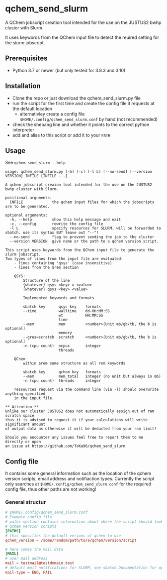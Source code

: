 # qchem_send_slurm

A QChem jobscript creation tool intended for the use on the JUSTUS2 bwhp cluster with Slurm.

It uses keywords from the QChem input file to detect the reuired setting for the slurm jobscript.

## Prerequisites

- Python 3.7 or newer (but only tested for 3.8.3 and 3.10)

## Installation

- Clone the repo or just download the qchem_send_slurm.py file
- run the script for the first time and create the config file it requests at the default location
  - alternativley create a config file `$HOME/.config/qchem_send_slurm.conf` by hand (not recommended)
- check the shebang line and whether it points to the correct python interpreter
- add and alias to this script or add it to your `PATH`
  
## Usage

See `qchem_send_slurm --help`
~~~
usage: qchem_send_slurm.py [-h] [-c] [-l L] [--no-send] [--version VERSION] INFILE [INFILE ...]

A qchem jobscript creaion tool intended for the use on the JUSTUS2 bwhp cluster with Slurm.

positional arguments:
  INFILE             the qchem input files for which the jobscripts are to be generated.

optional arguments:
  -h, --help         show this help message and exit
  -c, --config       rewrite the config file
  -l L               specify resources for SLURM, will be forwarded to sbatch. use its syntax BUT leave out "--"!
  --no-send          flag to prevent sending the job to the cluster
  --version VERSION  give name or the path to a qchem version script.

This script uses keywords from the QChem input file to generate the slurm jobscript.
Two types of lines from the input file are evaluated: 
    - lines containing 'qsys' (case insensitive)
    - lines from the $rem section

    QSYS:
        Structure of the line
        {whatever} qsys <key> = <value>
        {whatever} qsys <key> <value>

        Implemented keywords and formats

        sbatch key      qsys key    formats
        --time          walltime    dd-HH:MM:SS
                        wt          HH:MM:SS
                        time
        --mem           mem         <number>[Unit mb/gb/tb, the b is optional]
                        memory
        --gres=scratch  scratch     <number>[Unit mb/gb/tb, the b is optional]
        -n (cpu count)  ncpus       integer
                        threads     

    QChem
        within $rem same structure as all rem keywords

        sbatch key      qchem key   formats
        --mem           mem_total   integer (no unit but always in mb)
        -n (cpu count)  threads     integer

    ressources request via the command line (via -l) should overwrite anything specified 
    in the input file. 

** Attention **
Unlike our cluster JUSTUS2 does not automatically assign out of ram scratch space
thus it is advised to request it if your calculations will write significant amount 
of output data as otherwise it will be deducted from your ram limit! 

Should you encounter any issues feel free to report them to me directly or open 
an issue at https://github.com/ToKa96/qchem_send_slurm
~~~

## Config file

It contains some general information such as the location of the qchem version scripts, email address and notifiaction types.
Currently the script only searches at `$HOME/.config/qchem_send_slurm.conf` for the required config file, thus other paths are not working!

### General structur
~~~toml
# $HOME/.config/qchem_send_slurm.conf
# Example config file
# paths section contains information about where the script should look for
# qchem version scripts
[PATHS]
# this specifies the default verions of qchem to use
qchem_version = /some/random/path/to/a/qchem/version/script

# here comes the mail data
[MAIL]
# user mail address
mail = testmail@testdomain.test
# default mail notifications for SLURM, see sbatch Documentation for options
mail-type = END, FAIL
~~~

